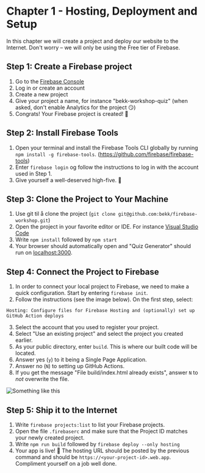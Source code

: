 # Chapter 1 - Hosting, Deployment and Setup

In this chapter we will create a project and deploy our website to the Internet. Don't worry – we will only be using the Free tier of Firebase.

## Step 1: Create a Firebase project

1. Go to the [Firebase Console](https://console.firebase.google.com)
2. Log in or create an account
3. Create a new project
4. Give your project a name, for instance "bekk-workshop-quiz" (when asked, don't enable Analytics for the project 😏)
5. Congrats! Your Firebase project is created! 🎉

## Step 2: Install Firebase Tools

1. Open your terminal and install the Firebase Tools CLI globally by running `npm install -g firebase-tools`. (https://github.com/firebase/firebase-tools)
2. Enter `firebase login` og follow the instructions to log in with the account used in Step 1.
3. Give yourself a well-deserved high-five. 🙌

## Step 3: Clone the Project to Your Machine

1. Use git til å clone the project (`git clone git@github.com:bekk/firebase-workshop.git`)
2. Open the project in your favorite editor or IDE. For instance [Visual Studio Code](https://code.visualstudio.com/)
3. Write `npm install` followed by `npm start`
4. Your browser should automatically open and "Quiz Generator" should run on [localhost:3000](http://localhost:3000/).

## Step 4: Connect the Project to Firebase

1. In order to connect your local project to Firebase, we need to make a quick configuration. Start by entering `firebase init`.
2. Follow the instructions (see the image below). On the first step, select:

```
Hosting: Configure files for Firebase Hosting and (optionally) set up GitHub Action deploys
```

3. Select the account that you used to register your project.
4. Select "Use an existing project" and select the project you created earlier.
5. As your public directory, enter `build`. This is where our built code will be located.
6. Answer yes (`y`) to it being a Single Page Application.
7. Answer no (`N`) to setting up GitHub Actions.
8. If you get the message "File build/index.html already exists", answer `N` to _not_ overwrite the file.

![Something like this](/resources/firebaseSetupHosting.png)

## Step 5: Ship it to the Internet

1. Write `firebase projects:list` to list your Firebase projects.
2. Open the file `.firebaserc` and make sure that the Project ID matches your newly created project.
3. Write `npm run build` followed by `firebase deploy --only hosting`
4. Your app is live! 🎉 The hosting URL should be posted by the previous command and should be `https://<your-project-id>.web.app`. Compliment yourself on a job well done.
